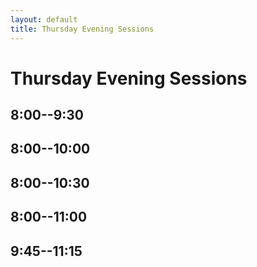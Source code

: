 ```yaml
---
layout: default
title: Thursday Evening Sessions
---
```


# Thursday Evening Sessions

## 8:00--9:30

## 8:00--10:00

## 8:00--10:30

## 8:00--11:00


## 9:45--11:15
